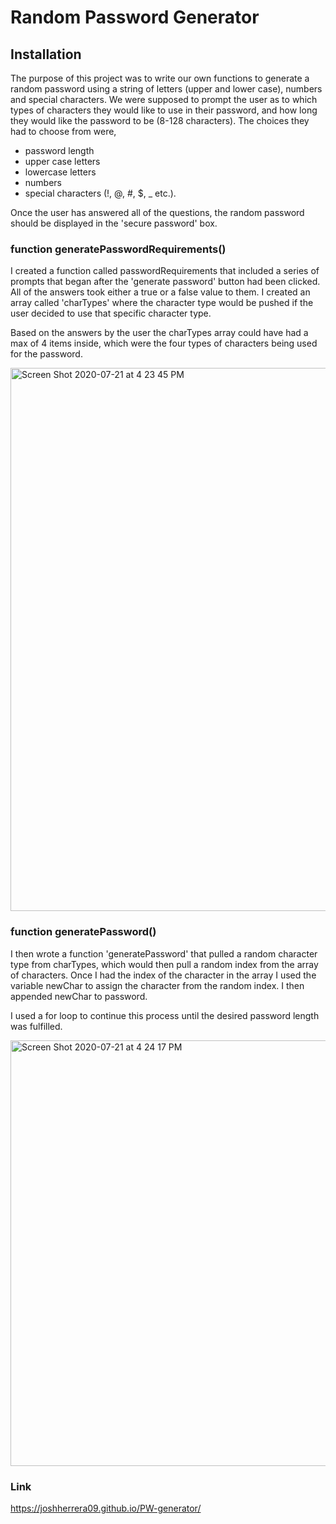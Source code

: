 # Random Password Generator

## Installation

The purpose of this project was to write our own functions to generate a random password using a string of letters (upper and lower case), numbers and special characters.  We were supposed to prompt the user as to which types of characters they would like to use in their password, and how long they would like the password to be (8-128 characters).  The choices they had to choose from were,

* password length
* upper case letters
* lowercase letters
* numbers
* special characters (!, @, #, $, _ etc.). 

Once the user has answered all of the questions, the random password should be displayed in the 'secure password' box.

### function generatePasswordRequirements()

I created a function called passwordRequirements that included a series of prompts that began after the 'generate password' button had been clicked.  All of the answers took either a true or a false value to them.  I created an array called 'charTypes' where the character type would be pushed if the user decided to use that specific character type.  

Based on the answers by the user the charTypes array could have had a max of 4 items inside, which were the four types of characters being used for the password.

<img width="869" alt="Screen Shot 2020-07-21 at 4 23 45 PM" src="https://user-images.githubusercontent.com/61304861/88117043-ed855200-cb6e-11ea-8388-1f5a8ac0d29e.png">

### function generatePassword()

I then wrote a function 'generatePassword' that pulled a random character type from charTypes, which would then pull a random index from the array of characters.  Once I had the index of the character in the array I used the variable newChar to assign the character from the random index.  I then appended newChar to password.  

I used a for loop to continue this process until the desired password length was fulfilled.

<img width="681" alt="Screen Shot 2020-07-21 at 4 24 17 PM" src="https://user-images.githubusercontent.com/61304861/88117083-01c94f00-cb6f-11ea-92cb-099fd27559b9.png">

### Link 

https://joshherrera09.github.io/PW-generator/


